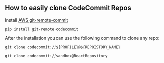 ## How to easily clone CodeCommit Repos

Install [AWS git-remote-commit](https://github.com/aws/git-remote-codecommit)
```
pip install git-remote-codecommit
```

After the installation you can use the following command to clone any repo:

```
git clone codecommit://${PROFILE}@${REPOISTORY_NAME}
```
```
git clone codecommit://sandbox@ReactRepository
```
